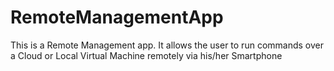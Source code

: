 # RemoteManagementApp

This is a Remote Management app.
It allows the user to run commands over a Cloud or Local Virtual Machine remotely via his/her Smartphone
